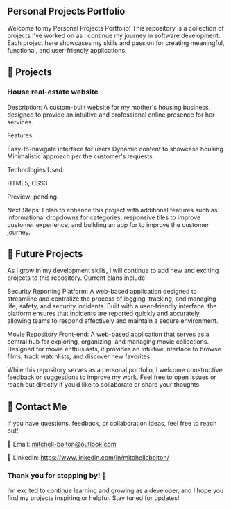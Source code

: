 ## Personal Projects Portfolio

Welcome to my Personal Projects Portfolio! This repository is a collection of projects I’ve worked on as I continue my journey in software development. Each project here showcases my skills and passion for creating meaningful, functional, and user-friendly applications.

## 📂 Projects
    
### House real-estate website 

Description:
A custom-built website for my mother's housing business, designed to provide an intuitive and professional online presence for her services.

Features:

Easy-to-navigate interface for users
Dynamic content to showcase housing
Minimalistic approach per the customer's requests

Technologies Used:

HTML5, CSS3

Preview: pending.

Next Steps:
I plan to enhance this project with additional features such as informational dropdowns for categories, responsive tiles to improve customer experience, and building an app for to improve the customer journey. 

## 🚀 Future Projects
As I grow in my development skills, I will continue to add new and exciting projects to this repository. Current plans include:

Security Reporting Platform: A web-based application designed to streamline and centralize the process of logging, tracking, and managing life, safety, and security incidents. Built with a user-friendly interface, the platform ensures that incidents are reported quickly and accurately, allowing teams to respond effectively and maintain a secure environment.

Movie Repository Front-end: A web-based application that serves as a central hub for exploring, organizing, and managing movie collections. Designed for movie enthusiasts, it provides an intuitive interface to browse films, track watchlists, and discover new favorites.

While this repository serves as a personal portfolio, I welcome constructive feedback or suggestions to improve my work. Feel free to open issues or reach out directly if you’d like to collaborate or share your thoughts.

## 📧 Contact Me
If you have questions, feedback, or collaboration ideas, feel free to reach out!

📩 Email: mitchell-bolton@outlook.com

📱 LinkedIn: https://www.linkedin.com/in/mitchellcbolton/

### Thank you for stopping by! 🌟
I’m excited to continue learning and growing as a developer, and I hope you find my projects inspiring or helpful. Stay tuned for updates!

